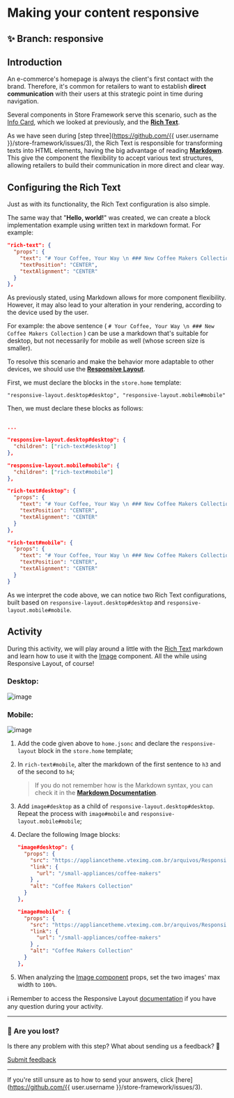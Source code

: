 # Making your content responsive

## :sparkles: **Branch:** responsive

## Introduction

An e-commerce's homepage is always the client's first contact with the brand. Therefore, it's common for retailers to want to establish **direct communication** with their users at this strategic point in time during navigation.

Several components in Store Framework serve this scenario, such as the [Info Card](https://vtex.io/docs/components/all/vtex.store-components/info-card), which we looked at previously, and the [**Rich Text**](https://vtex.io/docs/components/all/vtex.rich-text/).

As we have seen during [step three](https://github.com/{{ user.username }}/store-framework/issues/3), the Rich Text is responsible for transforming texts into HTML elements, having the big advantage of reading [**Markdown**](https://www.markdownguide.org/). This give the component the flexibility to accept various text structures, allowing retailers to build their communication in more direct and clear way. 

## Configuring the Rich Text

Just as with its functionality, the Rich Text configuration is also simple.

The same way that "**Hello, world!**" was created, we can create a block implementation example using written text in markdown format. For example:

```json
"rich-text": {
  "props": {
    "text": "# Your Coffee, Your Way \n ### New Coffee Makers Collection",
    "textPosition": "CENTER",
    "textAlignment": "CENTER"
  }
},
```

As previously stated, using Markdown allows for more component flexibility. However, it may also lead to your alteration in your rendering, according to the device used by the user.

For example: the above sentence ( `# Your Coffee, Your Way \n ### New Coffee Makers Collection` ) can be use a markdown that's suitable for desktop, but not necessarily for mobile as well (whose screen size is smaller). 

To resolve this scenario and make the behavior more adaptable to other devices, we should use the [**Responsive Layout**](https://vtex.io/docs/components/layout/vtex.responsive-layout).

First, we must declare the blocks in the `store.home` template:

`"responsive-layout.desktop#desktop",
 "responsive-layout.mobile#mobile"`

Then, we must declare these blocks as follows: 

```json

...

"responsive-layout.desktop#desktop": {
  "children": ["rich-text#desktop"]
},

"responsive-layout.mobile#mobile": {
  "children": ["rich-text#mobile"]
},

"rich-text#desktop": {
  "props": {
    "text": "# Your Coffee, Your Way \n ### New Coffee Makers Collection",
    "textPosition": "CENTER",
    "textAlignment": "CENTER"
  }
},

"rich-text#mobile": {
  "props": {
    "text": "# Your Coffee, Your Way \n ### New Coffee Makers Collection",
    "textPosition": "CENTER",
    "textAlignment": "CENTER"
  }
}
```

As we interpret the code above, we can notice two Rich Text configurations, built based on `responsive-layout.desktop#desktop` and `responsive-layout.mobile#mobile`. 

## Activity

During this activity, we will play around a little with the [Rich Text](https://vtex.io/docs/components/all/vtex.rich-text/) markdown and learn how to use it with the [Image](https://vtex.io/docs/components/all/vtex.store-components/image) component. All the while using Responsive Layout, of course!

### Desktop:

![image](https://user-images.githubusercontent.com/12139385/70152049-414c3500-168b-11ea-8da3-4f4ce0f5fee6.png)

### Mobile:

![image](https://user-images.githubusercontent.com/12139385/70152883-bf5d0b80-168c-11ea-81e0-25be5ed3d5ce.png)

1. Add the code given above to `home.jsonc` and declare the `responsive-layout` block in the `store.home` template;
2. In `rich-text#mobile`, alter the markdown of the first sentence to `h3` and of the second to `h4`;
    > If you do not remember how is the Markdown syntax, you can check it in the [**Markdown Documentation**](https://www.markdownguide.org/).
3. Add `image#desktop` as a child of `responsive-layout.desktop#desktop`. Repeat the process with `image#mobile` and `responsive-layout.mobile#mobile`;
4. Declare the following Image blocks:

    ```json
    "image#desktop": {
      "props": {
        "src": "https://appliancetheme.vteximg.com.br/arquivos/Responsive-Image-Desktop.jpg?q=1",
        "link": {
          "url": "/small-appliances/coffee-makers"
        } ,
        "alt": "Coffee Makers Collection"
      }
    },

    "image#mobile": {
      "props": {
        "src": "https://appliancetheme.vteximg.com.br/arquivos/Responsive-Image-Mobile.jpg?q=1",
        "link": {
          "url": "/small-appliances/coffee-makers"
        } ,
        "alt": "Coffee Makers Collection"
      }
    },
    ```

5. When analyzing the [Image component](https://vtex.io/docs/components/general/vtex.store-components/image) props, set the two images' max width to `100%`.

:information_source: Remember to access the Responsive Layout [documentation]((https://vtex.io/docs/components/layout/vtex.responsive-layout)) if you have any question during your activity.

---

### :no_entry_sign: Are you lost?

Is there any problem with this step? What about sending us a feedback? :pray:

[Submit feedback](https://docs.google.com/forms/d/e/1FAIpQLSeaWrm0Hogm-txm5Ww6mUa68eDuE3WnpFjUSVJ3Wi3dnmCb7A/viewform?usp=pp_url&entry.1784529524=Rodap%C3%A9)

---

If you're still unsure as to how to send your answers, click [here](https://github.com/{{ user.username }}/store-framework/issues/3).

